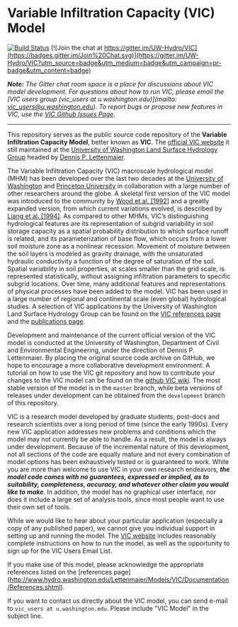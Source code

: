 # Variable Infiltration Capacity (VIC) Model

[![Build Status](https://travis-ci.org/UW-Hydro/VIC.png?branch=master)](https://travis-ci.org/UW-Hydro/VIC) [![Join the chat at https://gitter.im/UW-Hydro/VIC](https://badges.gitter.im/Join%20Chat.svg)](https://gitter.im/UW-Hydro/VIC?utm_source=badge&utm_medium=badge&utm_campaign=pr-badge&utm_content=badge)

***Note:*** *The Gitter chat room space is a place for discussions about VIC model development.  For questions about how to run VIC, please email the [VIC users group (vic_users at u.washington.edu)](mailto: vic_users@u.washington.edu).  To report bugs or propose new features in VIC, use the [VIC Github Issues Page](https://github.com/UW-Hydro/VIC/issues)*.

----------

This repository serves as the public source code repository of the **Variable Infiltration Capacity Model**, better known as **VIC**. The [official VIC website](http://www.hydro.washington.edu/Lettenmaier/Models/VIC/index.shtml) it still maintained at the [University of Washington Land Surface Hydrology Group](http://www.hydro.washington.edu) headed by [Dennis P. Lettenmaier](http://www.ce.washington.edu/people/faculty/faculty.php?id=25).

The Variable Infiltration Capacity (VIC) macroscale hydrological model (MHM) has been developed over the last two decades at the [University of Washington](http://www.hydro.washington.edu) and [Princeton University](http://hydrology.princeton.edu) in collaboration with a large number of other researchers around the globe. A skeletal first version of the VIC model was  introduced to the community by [Wood et al. [1992]](http://dx.doi.org/10.1029/91JD01786) and a greatly expanded version, from which current variations evolved, is described by [Liang et al. [1994]](http://dx.doi.org/10.1029/94jd00483). As compared to other MHMs, VIC’s distinguishing hydrological features are its representation of subgrid variability in soil storage capacity as a spatial probability distribution to which surface runoff is related, and its parameterization of base flow, which occurs from a lower soil moisture zone as a nonlinear recession. Movement of moisture between the soil layers is modeled as gravity drainage, with the unsaturated hydraulic conductivity a function of the degree of saturation of the soil. Spatial variability in soil properties, at scales smaller than the grid scale, is represented statistically, without assigning infiltration parameters to specific subgrid locations. Over time, many additional features and representations of physical processes have been added to the model. VIC has been used in a large number of regional and continental scale (even global) hydrological studies. A selection of VIC applications by the University of Washington Land Surface Hydrology Group can be found on the [VIC references page](http://www.hydro.washington.edu/Lettenmaier/Models/VIC/Documentation/References.shtml) and the [publications page](http://www.hydro.washington.edu/SurfaceWaterGroup/publications.php).

Development and maintenance of the current official version of the VIC model is conducted at the University of Washington, Department of Civil and Environmental Engineering, under the direction of Dennis P. Lettenmaier. By placing the original source code archive on GitHub, we hope to encourage a more collaborative development environment. A tutorial on how to use the VIC git repository and how to contribute your changes to the VIC model can be found on the [github VIC wiki](https://github.com/UW-Hydro/VIC/wiki). The most stable version of the model is in the `master` branch, while beta versions of releases under development can be obtained from the `development` branch of this repository.

VIC is a research model developed by graduate students, post-docs and research scientists over a long period of time (since the early 1990s). Every new VIC application addresses new problems and conditions which the model may not currently be able to handle. As a result, the model is always under development. Because of the incremental nature of this development, not all sections of the code are equally mature and not every combination of model options has been exhaustively tested or is guaranteed to work. While you are more than welcome to use VIC in your own research endeavors, ***the model code comes with no guarantees, expressed or implied, as to suitability, completeness, accuracy, and whatever other claim you would like to make***. In addition, the model has no graphical user interface, nor does it include a large set of analysis tools, since most people want to use their own set of tools.

While we would like to hear about your particular application (especially a copy of any published paper), we cannot give you individual support in setting up and running the model. The [VIC website](http://www.hydro.washington.edu/Lettenmaier/Models/VIC/) includes reasonably complete instructions on how to run the model, as well as the opportunity to sign up for the VIC Users Email List.

If you make use of this model, please acknowledge the appropriate references listed on the [references page]
(http://www.hydro.washington.edu/Lettenmaier/Models/VIC/Documentation/References.shtml).

If you want to contact us directly about the VIC model, you can send
e-mail to `vic_users at u.washington.edu`. Please include "VIC Model" in the subject line.

